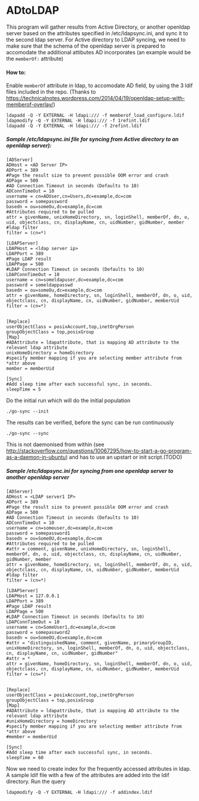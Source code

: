 # ADtoLDAP
This program will gather results from Active Directory, or another openldap server based on the attributes specified in /etc/ldapsync.ini, and sync it to the second ldap server. For Active directory to LDAP syncing, we need to make sure that the schema of the openldap server is prepared to accomodate the additional attibutes AD incorporates (an example would be the `memberOf:` attribute)

#### How to:

Enable `memberOf` attribute in ldap, to accomodate AD field, by using the 3 ldif files included in the repo.
(Thanks to https://technicalnotes.wordpress.com/2014/04/19/openldap-setup-with-memberof-overlay/)

```
ldapadd -Q -Y EXTERNAL -H ldapi:/// -f memberof_load_configure.ldif 
ldapmodify -Q -Y EXTERNAL -H ldapi:/// -f 1refint.ldif
ldapadd -Q -Y EXTERNAL -H ldapi:/// -f 2refint.ldif
```


##### Sample /etc/ldapsync.ini file for syncing from Active directory to an openldap server):
```
[ADServer]
ADHost = <AD Server IP>
ADPort = 389
#Page the result size to prevent possible OOM error and crash
ADPage = 500
#AD Connection Timeout in seconds (Defaults to 10)
ADConnTimeOut = 10
username = cn=ADUser,cn=Users,dc=example,dc=com
password = somepassword
basedn = ou=someOu,dc=example,dc=com
#Attributes required to be pulled
attr = givenName, unixHomeDirectory, sn, loginShell, memberOf, dn, o, uid, objectclass, cn, displayName, cn, uidNumber, gidNumber, member
#ldap filter
filter = (cn=*)

[LDAPServer]
LDAPHost = <ldap server ip>
LDAPPort = 389
#Page LDAP result
LDAPPage = 500
#LDAP Connection Timeout in seconds (Defaults to 10)
LDAPConnTimeOut = 10
username = cn=someldapuser,dc=example,dc=com
password = someldappasswd
basedn = ou=someOu,dc=example,dc=com
attr = givenName, homeDirectory, sn, loginShell, memberOf, dn, o, uid, objectclass, cn, displayName, cn, uidNumber, gidNumber, memberUid
filter = (cn=*)


[Replace]
userObjectClass = posixAccount,top,inetOrgPerson
groupObjectClass = top,posixGroup
[Map]
#ADAttribute = ldapattribute, that is mapping AD attribute to the relevant ldap attribute
unixHomeDirectory = homeDirectory
#specify member mapping if you are selecting member attribute from *attr above
member = memberUid

[Sync]
#Add sleep time after each successful sync, in seconds.
sleepTime = 5

```
Do the initial run which will do the initial population 

`./go-sync --init`

The results can be verified, before the sync can be run continuously

`./go-sync --sync`

This is not daemonised from within (see http://stackoverflow.com/questions/10067295/how-to-start-a-go-program-as-a-daemon-in-ubuntu) and has to use an upstart or init script.(TODO)


##### Sample /etc/ldapsync.ini for syncing from one openldap server to another openldap server

```
[ADServer]
ADHost = <LDAP server1 IP>
ADPort = 389
#Page the result size to prevent possible OOM error and crash
ADPage = 500
#AD Connection Timeout in seconds (Defaults to 10)
ADConnTimeOut = 10
username = cn=someuser,dc=example,dc=com
password = somepassword1
basedn = ou=SomeOU,dc=example,dc=com
#Attributes required to be pulled
#attr = comment, givenName, unixHomeDirectory, sn, loginShell, memberOf, dn, o, uid, objectclass, cn, displayName, cn, uidNumber, gidNumber, member
attr = givenName, homeDirectory, sn, loginShell, memberOf, dn, o, uid, objectclass, cn, displayName, cn, uidNumber, gidNumber, memberUid
#ldap filter
filter = (cn=*)

[LDAPServer]
LDAPHost = 127.0.0.1
LDAPPort = 389
#Page LDAP result
LDAPPage = 500
#LDAP Connection Timeout in seconds (Defaults to 10)
LDAPConnTimeOut = 10
username = cn=SomeUser1,dc=example,dc=com
password = somepassword2
basedn = ou=SomeOU,dc=example,dc=com
#attr = "distinguishedName, comment, givenName, primaryGroupID, unixHomeDirectory, sn, loginShell, memberOf, dn, o, uid, objectclass, cn, displayName, cn, uidNumber, gidNumber"
#attr = *
attr = givenName, homeDirectory, sn, loginShell, memberOf, dn, o, uid, objectclass, cn, displayName, cn, uidNumber, gidNumber, memberUid
filter = (cn=*)


[Replace]
userObjectClass = posixAccount,top,inetOrgPerson
groupObjectClass = top,posixGroup
[Map]
#ADAttribute = ldapattribute, that is mapping AD attribute to the relevant ldap attribute
#unixHomeDirectory = homeDirectory
#specify member mapping if you are selecting member attribute from *attr above
#member = memberUid

[Sync]
#Add sleep time after each successful sync, in seconds.
sleepTime = 60

```

Now we need to create index for the frequently accessed attributes in ldap. A sample ldif file with a few of the attributes are added into the ldif directory. Run the query

```ldapmodify -Q -Y EXTERNAL -H ldapi:/// -f addindex.ldif```
